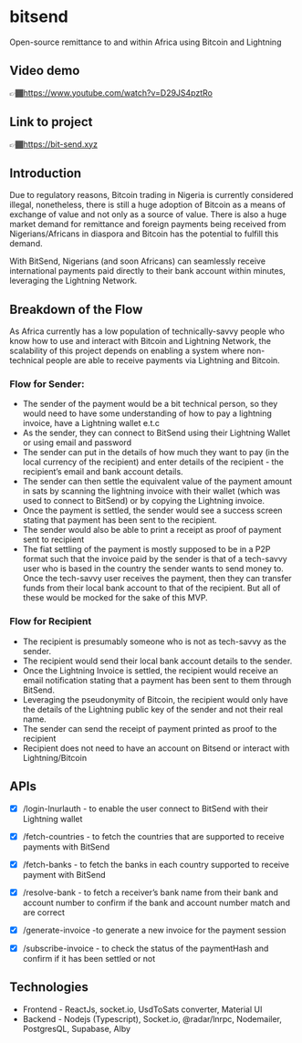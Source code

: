 # bitsend
Open-source remittance to and within Africa using Bitcoin and Lightning
## Video demo
👉🏾https://www.youtube.com/watch?v=D29JS4pztRo

## Link to project
👉🏾https://bit-send.xyz
## Introduction

Due to regulatory reasons, Bitcoin trading in Nigeria is currently considered illegal, nonetheless, there is still a huge adoption of Bitcoin as a means of exchange of value and not only as a source of value. There is also a huge market demand for remittance and foreign payments being received from Nigerians/Africans in diaspora and Bitcoin has the potential to fulfill this demand. 

With BitSend, Nigerians (and soon Africans) can seamlessly receive international payments paid directly to their bank account within minutes, leveraging the Lightning Network. 

## Breakdown of the Flow
As Africa currently has a low population of technically-savvy people who know how to use and interact with Bitcoin and Lightning Network, the scalability of this project depends on enabling a system where non-technical people are able to receive payments via Lightning and Bitcoin.


### Flow for Sender:
- The sender of the payment would be a bit technical person, so they would need to have some understanding of how to pay a lightning invoice, have a Lightning wallet e.t.c
- As the sender, they can connect to BitSend using their Lightning Wallet or using email and password
- The sender can put in the details of how much they want to pay (in the local currency of the recipient) and enter details of the recipient - the recipient’s email and bank account details.
- The sender can then settle the equivalent value of the payment amount in sats by scanning the lightning invoice with their wallet (which was used to connect to BitSend) or by copying the Lightning invoice.
- Once the payment is settled, the sender would see a success screen stating that payment has been sent to the recipient. 
- The sender would also be able to print a receipt as proof of payment sent to recipient
- The fiat settling of the payment is mostly supposed to be in a P2P format such that the invoice paid by the sender is that of a tech-savvy user who is based in the country the sender wants to send money to. Once the tech-savvy user receives the payment, then they can transfer funds from their local bank account to that of the recipient. But all of these would be mocked for the sake of this MVP. 

### Flow for Recipient
- The recipient is presumably someone who is not as tech-savvy as the sender. 
- The recipient would send their local bank account details to the sender.
- Once the Lightning Invoice is settled, the recipient would receive an email notification stating that a payment has been sent to them through BitSend. 
- Leveraging the pseudonymity of Bitcoin, the recipient would only have the details of the Lightning public key of the sender and not their real name. 
- The sender can send the receipt of payment printed as proof to the recipient
- Recipient does not need to have an account on Bitsend or interact with Lightning/Bitcoin


## APIs
- [x] /login-lnurlauth - to enable the user connect to BitSend with their Lightning wallet
- [x] /fetch-countries - to fetch the countries that are supported to receive payments with BitSend
- [x] /fetch-banks  - to fetch the banks in each country supported to receive payment with BitSend
- [x] /resolve-bank -  to fetch a receiver’s bank name from their bank and account number to confirm if the bank and account number match and are correct
- [x] /generate-invoice -to generate a new invoice for the payment session
- [x] /subscribe-invoice - to check the status of the paymentHash and confirm if it has been settled or not


## Technologies
- Frontend - ReactJs, socket.io, UsdToSats converter, Material UI
- Backend - Nodejs (Typescript), Socket.io, @radar/lnrpc, Nodemailer, PostgresQL, Supabase, Alby

